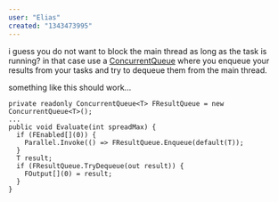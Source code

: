 ```yaml
---
user: "Elias"
created: "1343473995"
---
```


i guess you do not want to block the main thread as long as the task is running?
in that case use a [ConcurrentQueue](http://msdn.microsoft.com/en-us/library/dd267265.aspx) where you enqueue your results from your tasks and try to dequeue them from the main thread.

something like this should work...

```
private readonly ConcurrentQueue<T> FResultQueue = new ConcurrentQueue<T>();
...
public void Evaluate(int spreadMax) {
  if (FEnabled[](0)) {
    Parallel.Invoke(() => FResultQueue.Enqueue(default(T));
  }
  T result;
  if (FResultQueue.TryDequeue(out result)) {
    FOutput[](0) = result;
  }
}
```

